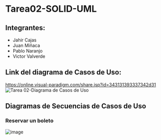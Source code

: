 # Tarea02-SOLID-UML

## Integrantes:
- Jahir Cajas
- Juan Miñaca
- Pablo Naranjo
- Victor Valverde

## Link del diagrama de Casos de Uso: 
https://online.visual-paradigm.com/share.jsp?id=343131393337342d31 
![Tarea 02-Diagrama de Casos de Uso](https://github.com/user-attachments/assets/abaf6a3a-8927-4a47-9d29-2019fce92d2e)

## Diagramas de Secuencias de Casos de Uso

### Reservar un boleto
![image](https://github.com/user-attachments/assets/0cf9e4bd-af5f-4f9e-8139-22ef49585a1a)

